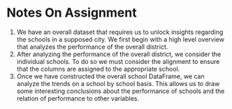 # Notes On Assignment

1. We have an overall dataset that requires us to unlock insights regarding the schools in a supposed city. We first begin with a high level overview that analyzes the performance of the overall district.
2. After analyzing the performance of the overall district, we consider the individual schools. To do so we must consider the alignment to ensure that the columns are assigned to the appropriate school.
3. Once we have constructed the overall school DataFrame, we can analyze the trends on a school by school basis. This allows us to draw some interesting conclusions about the performance of schools and the relation of performance to other variables.
